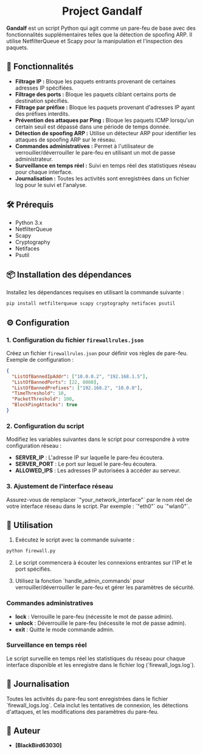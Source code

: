 <h1 align="center">Project Gandalf</h1>

**Gandalf** est un script Python qui agit comme un pare-feu de base avec des fonctionnalités supplémentaires telles que la détection de spoofing ARP. Il utilise NetfilterQueue et Scapy pour la manipulation et l'inspection des paquets.

## 🚀 Fonctionnalités

- **Filtrage IP :** Bloque les paquets entrants provenant de certaines adresses IP spécifiées.
- **Filtrage des ports :** Bloque les paquets ciblant certains ports de destination spécifiés.
- **Filtrage par préfixe :** Bloque les paquets provenant d'adresses IP ayant des préfixes interdits.
- **Prévention des attaques par Ping :** Bloque les paquets ICMP lorsqu'un certain seuil est dépassé dans une période de temps donnée.
- **Détection de spoofing ARP :** Utilise un détecteur ARP pour identifier les attaques de spoofing ARP sur le réseau.
- **Commandes administratives :** Permet à l'utilisateur de verrouiller/déverrouiller le pare-feu en utilisant un mot de passe administrateur.
- **Surveillance en temps réel :** Suivi en temps réel des statistiques réseau pour chaque interface.
- **Journalisation :** Toutes les activités sont enregistrées dans un fichier log pour le suivi et l'analyse.

## 🛠 Prérequis

- Python 3.x
- NetfilterQueue
- Scapy
- Cryptography
- Netifaces
- Psutil

## 📦 Installation des dépendances

Installez les dépendances requises en utilisant la commande suivante :

```bash
pip install netfilterqueue scapy cryptography netifaces psutil
```

## ⚙️ Configuration

### 1. Configuration du fichier `firewallrules.json`

Créez un fichier `firewallrules.json` pour définir vos règles de pare-feu. Exemple de configuration :

```json
{
  "ListOfBannedIpAddr": ["10.0.0.2", "192.168.1.5"],
  "ListOfBannedPorts": [22, 8080],
  "ListOfBannedPrefixes": ["192.168.2", "10.0.0"],
  "TimeThreshold": 10,
  "PacketThreshold": 100,
  "BlockPingAttacks": true
}
```

### 2. Configuration du script

Modifiez les variables suivantes dans le script pour correspondre à votre configuration réseau :

- **SERVER_IP** : L'adresse IP sur laquelle le pare-feu écoutera.
- **SERVER_PORT** : Le port sur lequel le pare-feu écoutera.
- **ALLOWED_IPS** : Les adresses IP autorisées à accéder au serveur.

### 3. Ajustement de l'interface réseau

Assurez-vous de remplacer \`"your_network_interface"\` par le nom réel de votre interface réseau dans le script. Par exemple : \`"eth0"\` ou \`"wlan0"\`.

## 🚀 Utilisation

1. Exécutez le script avec la commande suivante :

```bash
python firewall.py
```

2. Le script commencera à écouter les connexions entrantes sur l'IP et le port spécifiés.

3. Utilisez la fonction \`handle_admin_commands\` pour verrouiller/déverrouiller le pare-feu et gérer les paramètres de sécurité.

### Commandes administratives

- **lock** : Verrouille le pare-feu (nécessite le mot de passe admin).
- **unlock** : Déverrouille le pare-feu (nécessite le mot de passe admin).
- **exit** : Quitte le mode commande admin.

### Surveillance en temps réel

Le script surveille en temps réel les statistiques du réseau pour chaque interface disponible et les enregistre dans le fichier log (\`firewall_logs.log\`).

## 📝 Journalisation

Toutes les activités du pare-feu sont enregistrées dans le fichier \`firewall_logs.log\`. Cela inclut les tentatives de connexion, les détections d'attaques, et les modifications des paramètres du pare-feu.

## 👤 Auteur

- **[BlackBird63030]**
